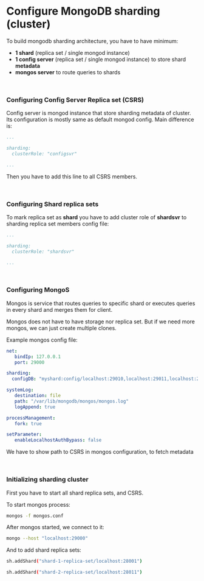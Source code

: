# Configure MongoDB sharding (cluster)

To build mongodb sharding architecture, you have to have minimum:
* **1 shard** (replica set / single mongod instance)
* **1 config server** (replica set / single mongod instance) to store shard **metadata**
* **mongos server** to route queries to shards


&nbsp;
&nbsp;


### Configuring Config Server Replica set (CSRS)

Config server is mongod instance that store sharding metadata of cluster. Its configuration is mostly same as default mongod config. Main difference is:
```yaml
...

sharding:
  clusterRole: "configsvr"

...
```
Then you have to add this line to all CSRS members.


&nbsp;
&nbsp;


### Configuring Shard replica sets

To mark replica set as **shard** you have to add cluster role of **shardsvr** to sharding replica set members config file:

```yaml
...

sharding:
  clusterRole: "shardsvr"

...
```


&nbsp;
&nbsp;


### Configuring MongoS

Mongos is service that routes queries to specific shard or executes queries in every shard and merges them for client.

Mongos does not have to have storage nor replica set. But if we need more mongos, we can just create multiple clones.

Example mongos config file:
```yaml
net:
   bindIp: 127.0.0.1
   port: 29000

sharding:
  configDB: "myshard:config/localhost:29010,localhost:29011,localhost:29012"

systemLog:
   destination: file
   path: "/var/lib/mongodb/mongos/mongos.log"
   logAppend: true

processManagement:
   fork: true

setParameter:
   enableLocalhostAuthBypass: false
```

We have to show path to CSRS in mongos configuration, to fetch metadata


&nbsp;
&nbsp;


### Initializing sharding cluster

First you have to start all shard replica sets, and CSRS.

To start mongos process:
```bash
mongos -f mongos.conf
```

After mongos started, we connect to it:
```bash
mongo --host "localhost:29000"
```

And to add shard replica sets:
```bash
sh.addShard("shard-1-replica-set/localhost:28001")

sh.addShard("shard-2-replica-set/localhost:28011")
```
